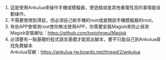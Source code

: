 1. 這是使用Ankulua來操作手機或模擬器，使遊戲或是其他重複性高的事情能自動操作。
2. 不需要使用到滑鼠，但必須自己刷手機的root或是開啟手機模擬器的root。
3. 有些APP會徵測root使你無法使用APP，你需要安裝Magisk來防止偵測 <br>
   Magisk安裝網址：https://github.com/topjohnwu/Magisk
4. 必須要有一點基礎的程式語言基礎才能寫出腳本，要不只能自己到Ankulua尋找免費腳本<br>
   Ankulua官網：https://ankulua-tw.boards.net/thread/2/ankulua
